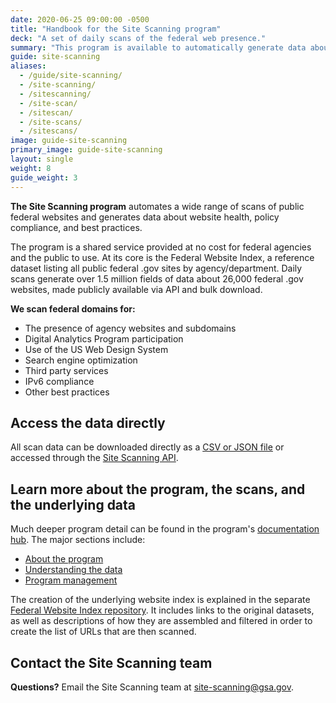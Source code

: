 ```yaml
---
date: 2020-06-25 09:00:00 -0500
title: "Handbook for the Site Scanning program"
deck: "A set of daily scans of the federal web presence."
summary: "This program is available to automatically generate data about the health and best practices of federal websites."
guide: site-scanning
aliases:
  - /guide/site-scanning/
  - /site-scanning/
  - /sitescanning/
  - /site-scan/
  - /sitescan/
  - /site-scans/
  - /sitescans/
image: guide-site-scanning
primary_image: guide-site-scanning
layout: single
weight: 8
guide_weight: 3
---
```


**The Site Scanning program** automates a wide range of scans of public federal websites and generates data about website health, policy compliance, and best practices.

The program is a shared service provided at no cost for federal agencies and the public to use. At its core is the Federal Website Index, a reference dataset listing all public federal .gov sites by agency/department. Daily scans generate over 1.5 million fields of data about 26,000 federal .gov websites, made publicly available via API and bulk download.

**We scan federal domains for:**

- The presence of agency websites and subdomains
- Digital Analytics Program participation
- Use of the US Web Design System
- Search engine optimization
- Third party services
- IPv6 compliance
- Other best practices

## Access the data directly

All scan data can be downloaded directly as a [CSV or JSON file](data/) or accessed through the [Site Scanning API](https://open.gsa.gov/api/site-scanning-api/).

## Learn more about the program, the scans, and the underlying data

Much deeper program detail can be found in the program's [documentation hub](https://github.com/gsa/site-scanning-documentation). The major sections include:

- [About the program](https://github.com/gsa/site-scanning-documentation#about)
- [Understanding the data](https://github.com/gsa/site-scanning-documentation#understanding-the-data)
- [Program management](https://github.com/gsa/site-scanning-documentation#program-management)

The creation of the underlying website index is explained in the separate [Federal Website Index repository](https://github.com/GSA/federal-website-index). It includes links to the original datasets, as well as descriptions of how they are assembled and filtered in order to create the list of URLs that are then scanned.

## Contact the Site Scanning team

**Questions?** Email the Site Scanning team at [site-scanning@gsa.gov](mailto:site-scanning@gsa.gov).
